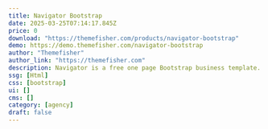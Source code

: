 ```yaml
---
title: Navigator Bootstrap
date: 2025-03-25T07:14:17.845Z
price: 0
download: "https://themefisher.com/products/navigator-bootstrap"
demo: https://demo.themefisher.com/navigator-bootstrap
author: "Themefisher"
author_link: "https://themefisher.com"
description: Navigator is a free one page Bootstrap business template.
ssg: [Html]
css: [bootstrap]
ui: []
cms: []
category: [agency]
draft: false
---
```

